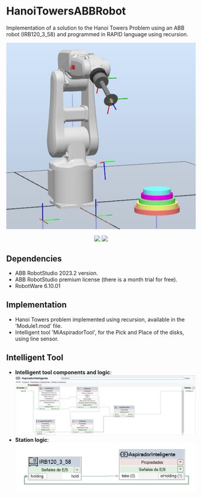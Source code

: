 # HanoiTowersABBRobot

Implementation of a solution to the Hanoi Towers Problem using an ABB robot (IRB120_3_58) and programmed in RAPID language using recursion.

![HanoiTowers](https://github.com/asierzd/HanoiTowersABBRobot/blob/master/HanoiTowers.png)

<p align="center">
  <img src="https://img.shields.io/github/license/asierzd/HanoiTowersABBRobot?label=License&style=for-the-badge&color=yellow" href="https://opensource.org/license/gpl-3-0/"/>
  <img src="https://img.shields.io/github/languages/top/asierzd/HanoiTowersABBRobot?style=for-the-badge&color=green"/>
</p>

## Dependencies
- ABB RobotStudio 2023.2 version.
- ABB RobotStudio premium license (there is a month trial for free).
- RobotWare 6.10.01

## Implementation
- Hanoi Towers problem implemented using recursion, available in the 'Module1.mod' file.
- Intelligent tool 'MiAspiradorTool', for the Pick and Place of the disks, using line sensor.

## Intelligent Tool

- **Intelligent tool components and logic**:
![IntelligentToolPickAndPlace](https://github.com/asierzd/HanoiTowersABBRobot/blob/master/IntelligentToolPickAndPlace.png)
- **Station logic**:
![StationLogic](https://github.com/asierzd/HanoiTowersABBRobot/blob/master/StationLogic.png)

